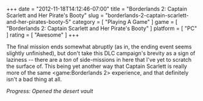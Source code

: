 +++
date = "2012-11-18T14:12:46-07:00"
title = "Borderlands 2: Captain Scarlett and Her Pirate's Booty"
slug = "borderlands-2-captain-scarlett-and-her-pirates-booty-5"
category = [ "Playing A Game" ]
game = [ "Borderlands 2: Captain Scarlett and Her Pirate's Booty" ]
platform = [ "PC" ]
rating = [ "Awesome" ]
+++

The final mission ends somewhat abruptly (as in, the ending event seems slightly unfinished), but don't take this DLC campaign's brevity as a sign of laziness -- there are a <i>ton</i> of side-missions in here that I've yet to scratch the surface of.  This being yet another way that Captain Scarlett is really more of the same <game:Borderlands 2> experience, and that definitely isn't a bad thing at all.

<i>Progress: Opened the desert vault</i>